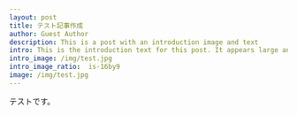 ```yaml
--- 
layout: post
title: テスト記事作成
author: Guest Author
description: This is a post with an introduction image and text
intro: This is the introduction text for this post. It appears large and bold at the top of the post!
intro_image: /img/test.jpg
intro_image_ratio:  is-16by9
image: /img/test.jpg
---
```


テストです。
